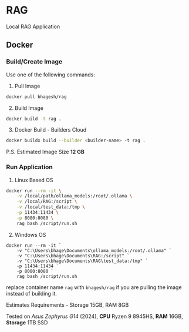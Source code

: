 # RAG
Local RAG Application

## Docker

### Build/Create Image

Use one of the following commands:


1. Pull Image

```bash
docker pull bhagesh/rag
```

2. Build Image

```bash
docker build -t rag .
```

3. Docker Build - Builders Cloud

```bash
docker buildx build --builder <builder-name> -t rag .
```

P.S. Estimated Image Size **12 GB**

### Run Application

1. Linux Based OS

```bash
docker run --rm -it \
    -v /local/path/ollama_models:/root/.ollama \
    -v /local/RAG:/script \
    -v /local/test_data:/tmp \
    -p 11434:11434 \
    -p 8080:8080 \
    rag bash /script/run.sh
```

2. Windows OS

```shell
docker run --rm -it `
    -v "C:\Users\bhage\Documents\ollama_models:/root/.ollama" `
    -v "C:\Users\bhage\Documents\RAG:/script" `
    -v "C:\Users\bhage\Documents\RAG\test_data:/tmp" `
    -p 11434:11434 `
    -p 8080:8080 `
    rag bash /script/run.sh
```

replace container name `rag` with `bhagesh/rag` if you are pulling the image instead of building it.


Estimates Requirements - Storage 15GB, RAM 8GB


Tested on *Asus Zephyrus G14* (2024), **CPU** Ryzen 9 8945HS, **RAM** 16GB, **Storage** 1TB SSD